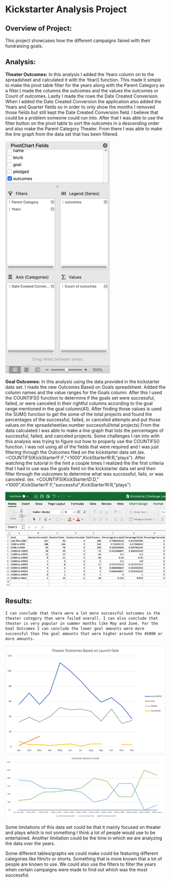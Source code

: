 # Kickstarter Analysis Project

## Overview of Project:
This project showcases how the different campaigns faired with their fundraising goals. 

## Analysis:
**Theater Outcomes:**
  In this analysis I added the Years column on to the spreadsheet and calculated it with the Year() function. This made it simple to make the pivot table filter for the years along with the Parent Category as a filter.I made the columns the outcomes and the values the outcomes or Count of outcomes. Lastly I made the rows the Date Created Conversion. When I added the Date Created Conversion the application also added the Years and Quarter fields so in order to only show the months I removed those fields but still kept the Date Created Conversion field. I believe that could be a problem someone could run into. After that I was able to use the filter button on the pivot table to sort the outcomes in a descending order and also make the Parent Category Theater. From there I was able to make the line graph from the data set that has been filtered. 
  
  ![Pivot Table](https://github.com/tianiedwards98/kickstarter-analysis/blob/main/resources/Image%2010-13-22%20at%2011.45%20AM.jpeg?raw=true)
  
**Goal Outcomes:**
	In this analysis using the data provided in the kickstarter data set. I made the new Outcomes Based on Goals spreadsheet. Added the column names and the value ranges for the Goals column. After this I used the COUNTIFS() function to determine if the goals set were successful, failed, or were canceled in their rightful columns according to the goal range mentioned in the goal column(A1). After finding those values is used the SUM() function to get the some of the total projects and found the percentages of the successful, failed, or canceled attempts and put those values on the spreadsheet(ex.number successful/total projects).From the data calculated I was able to make a line graph that lists the percentages of successful, failed, and canceled projects.
		Some challenges I ran into with this analysis was trying to figure out how to properly use the COUNTIFS() function. I was not using all of the fields that were required and I was just filtering through the Outcomes filed on the kickstarter data set.(ex. =COUNTIFS(KickStarter!F:F,"<1000",KickStarter!R:R,"plays"). 
After watching the tutorial in the hint a couple times I realized the the first criteria that I had to use was the goals field on the kickstarter data set and then filter through the outcomes to determine what was successful, fails, or was canceled. (ex. =COUNTIFS(KickStarter!$D:$D,"<1000",KickStarter!F:F,"successful",KickStarter!R:R,"plays")

![Graph](https://github.com/tianiedwards98/kickstarter-analysis/blob/main/resources/Image%2010-13-22%20at%2011.48%20AM.jpeg?raw=true)

## Results:
	I can conclude that there were a lot more successful outcomes in the theater category than were failed overall. I can also conclude that theater is very popular in summer months like May and June. For the Goal Outcomes I can conclude the lower goal amounts were more successful than the goal amounts that were higher around the 45000 or more amounts.
  
  ![Graph](https://github.com/tianiedwards98/kickstarter-analysis/blob/main/resources/Theater_Outcomes_vs_Launch.png?raw=true)
  ![Graph](https://github.com/tianiedwards98/kickstarter-analysis/blob/main/resources/Outcomes_vs_Goals.png?raw=true)
  
  Some limitations of this data set could be that it mainly focused on theater and plays which is not something I think a lot of people would use to be entertained. Another limitation could be the time in which we are analyzing the data over the years.

Some different tables/graphs we could make could be featuring different categories like film/tv or shorts. Something that is more known that a lot of people are known to use. We could also use the filters to filter the years when certain campaigns were made to find out  which was the most successful.
